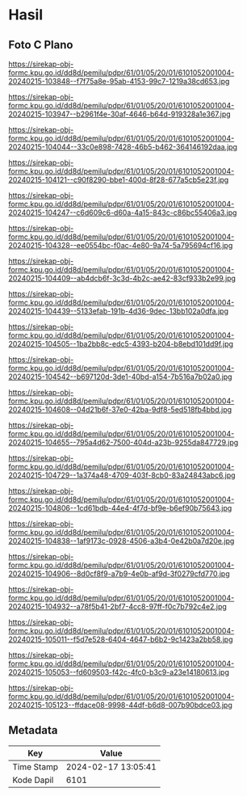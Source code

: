 # Hasil

## Foto C Plano

https://sirekap-obj-formc.kpu.go.id/dd8d/pemilu/pdpr/61/01/05/20/01/6101052001004-20240215-103848--f7f75a8e-95ab-4153-99c7-1219a38cd653.jpg

https://sirekap-obj-formc.kpu.go.id/dd8d/pemilu/pdpr/61/01/05/20/01/6101052001004-20240215-103947--b2961f4e-30af-4646-b64d-919328a1e367.jpg

https://sirekap-obj-formc.kpu.go.id/dd8d/pemilu/pdpr/61/01/05/20/01/6101052001004-20240215-104044--33c0e898-7428-46b5-b462-364146192daa.jpg

https://sirekap-obj-formc.kpu.go.id/dd8d/pemilu/pdpr/61/01/05/20/01/6101052001004-20240215-104121--c90f8290-bbe1-400d-8f28-677a5cb5e23f.jpg

https://sirekap-obj-formc.kpu.go.id/dd8d/pemilu/pdpr/61/01/05/20/01/6101052001004-20240215-104247--c6d609c6-d60a-4a15-843c-c86bc55406a3.jpg

https://sirekap-obj-formc.kpu.go.id/dd8d/pemilu/pdpr/61/01/05/20/01/6101052001004-20240215-104328--ee0554bc-f0ac-4e80-9a74-5a795694cf16.jpg

https://sirekap-obj-formc.kpu.go.id/dd8d/pemilu/pdpr/61/01/05/20/01/6101052001004-20240215-104409--ab4dcb6f-3c3d-4b2c-ae42-83cf933b2e99.jpg

https://sirekap-obj-formc.kpu.go.id/dd8d/pemilu/pdpr/61/01/05/20/01/6101052001004-20240215-104439--5133efab-191b-4d36-9dec-13bb102a0dfa.jpg

https://sirekap-obj-formc.kpu.go.id/dd8d/pemilu/pdpr/61/01/05/20/01/6101052001004-20240215-104505--1ba2bb8c-edc5-4393-b204-b8ebd101dd9f.jpg

https://sirekap-obj-formc.kpu.go.id/dd8d/pemilu/pdpr/61/01/05/20/01/6101052001004-20240215-104542--b697120d-3de1-40bd-a154-7b516a7b02a0.jpg

https://sirekap-obj-formc.kpu.go.id/dd8d/pemilu/pdpr/61/01/05/20/01/6101052001004-20240215-104608--04d21b6f-37e0-42ba-9df8-5ed518fb4bbd.jpg

https://sirekap-obj-formc.kpu.go.id/dd8d/pemilu/pdpr/61/01/05/20/01/6101052001004-20240215-104655--795a4d62-7500-404d-a23b-9255da847729.jpg

https://sirekap-obj-formc.kpu.go.id/dd8d/pemilu/pdpr/61/01/05/20/01/6101052001004-20240215-104729--1a374a48-4709-403f-8cb0-83a24843abc6.jpg

https://sirekap-obj-formc.kpu.go.id/dd8d/pemilu/pdpr/61/01/05/20/01/6101052001004-20240215-104806--1cd61bdb-44e4-4f7d-bf9e-b6ef90b75643.jpg

https://sirekap-obj-formc.kpu.go.id/dd8d/pemilu/pdpr/61/01/05/20/01/6101052001004-20240215-104838--1af9173c-0928-4506-a3b4-0e42b0a7d20e.jpg

https://sirekap-obj-formc.kpu.go.id/dd8d/pemilu/pdpr/61/01/05/20/01/6101052001004-20240215-104906--8d0cf8f9-a7b9-4e0b-af9d-3f0279cfd770.jpg

https://sirekap-obj-formc.kpu.go.id/dd8d/pemilu/pdpr/61/01/05/20/01/6101052001004-20240215-104932--a78f5b41-2bf7-4cc8-97ff-f0c7b792c4e2.jpg

https://sirekap-obj-formc.kpu.go.id/dd8d/pemilu/pdpr/61/01/05/20/01/6101052001004-20240215-105011--f5d7e528-6404-4647-b6b2-9c1423a2bb58.jpg

https://sirekap-obj-formc.kpu.go.id/dd8d/pemilu/pdpr/61/01/05/20/01/6101052001004-20240215-105053--fd609503-f42c-4fc0-b3c9-a23e14180613.jpg

https://sirekap-obj-formc.kpu.go.id/dd8d/pemilu/pdpr/61/01/05/20/01/6101052001004-20240215-105123--ffdace08-9998-44df-b6d8-007b90bdce03.jpg


## Metadata

| Key        | Value               |
| ---------- | ------------------- |
| Time Stamp | 2024-02-17 13:05:41 |
| Kode Dapil | 6101                |



